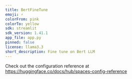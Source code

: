 ```yaml
---
title: BertFineTune
emoji: ⚡
colorFrom: pink
colorTo: yellow
sdk: streamlit
sdk_version: 1.41.1
app_file: app.py
pinned: false
license: llama3.3
short_description: Fine tune on Bert LLM
---
```


Check out the configuration reference at https://huggingface.co/docs/hub/spaces-config-reference
